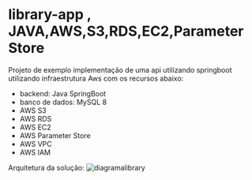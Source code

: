 
# library-app , JAVA,AWS,S3,RDS,EC2,Parameter Store
Projeto de exemplo implementação de uma api utilizando springboot utilizando infraestrutura Aws com os recursos abaixo:
- backend: Java SpringBoot
- banco de dados: MySQL 8
- AWS S3
- AWS RDS 
- AWS EC2
- AWS Parameter Store
- AWS VPC
- AWS IAM



Arquitetura da solução:
![diagramalibrary](https://user-images.githubusercontent.com/37355015/204369992-aea925fe-95c3-4f6a-9824-1d5927396d16.png)
